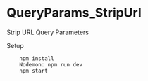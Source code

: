 # QueryParams_StripUrl
Strip URL Query Parameters

Setup

        npm install
        Nodemon: npm run dev
        npm start
